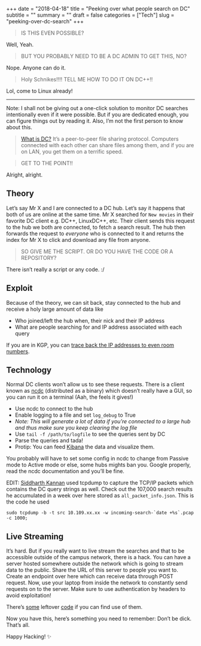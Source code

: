 +++
date = "2018-04-18"
title = "Peeking over what people search on DC"
subtitle = ""
summary = ""
draft = false
categories = ["Tech"]
slug = "peeking-over-dc-search"
+++

> IS THIS EVEN POSSIBLE?

Well, Yeah.

> BUT YOU PROBABLY NEED TO BE A DC ADMIN TO GET THIS, NO?

Nope. Anyone can do it.

> Holy Schnikes!!!! TELL ME HOW TO DO IT ON DC++!!

Lol, come to Linux already!

---

Note: I shall not be giving out a one-click solution to monitor DC searches intentionally even if it were possible. But if you are dedicated enough, you can figure things out by reading it. Also, I’m not the first person to know about this.

> [What is DC?](https://en.wikipedia.org/wiki/Direct_Connect_%28protocol%29) It’s a peer-to-peer file sharing protocol. Computers connected with each other can share files among them, and if you are on LAN, you get them on a terrific speed.

> GET TO THE POINT!!

Alright, alright.

## Theory

Let’s say Mr X and I are connected to a DC hub. Let’s say it happens that both of us are online at the same time. Mr X searched for `New movies` in their favorite DC client e.g. DC++, LinuxDC++, etc. Their client sends this request to the hub we both are connected, to fetch a search result. The hub then forwards the request to *everyone* who is connected to it and returns the index for Mr X to click and download any file from anyone.

> SO GIVE ME THE SCRIPT. OR DO YOU HAVE THE CODE OR A REPOSITORY?

There isn’t really a script or any code. :/

## Exploit

Because of the theory, we can sit back, stay connected to the hub and receive a holy large amount of data like

- Who joined/left the hub when, their nick and their IP address
- What are people searching for and IP address associated with each query

If you are in KGP, you can [trace back the IP addresses to even room numbers](https://wiki.metakgp.org/w/IP_allocation).

## Technology

Normal DC clients won’t allow us to see these requests. There is a client known as [ncdc](https://dev.yorhel.nl/ncdc) (distributed as a binary) which doesn’t really have a GUI, so you can run it on a terminal (Aah, the feels it gives!)

- Use ncdc to connect to the hub
- Enable logging to a file and set `log_debug` to True
- _Note: This will generate a lot of data if you’re connected to a large hub and thus make sure you keep clearing the log file_
- Use `tail -f /path/to/logfile` to see the queries sent by DC
- Parse the queries and tada!
- Protip: You can feed [Kibana](https://www.elastic.co/products/kibana) the data and visualize them.

You probably will have to set some config in ncdc to change from Passive mode to Active mode or else, some hubs mights ban you. Google properly, read the ncdc documentation and you’ll be fine.

EDIT: [Siddharth Kannan](https://medium.com/@icyflame) used tcpdump to capture the TCP/IP packets which contains the DC query strings as well. Check out the 107,000 search results he accumulated in a week over here stored as `all_packet_info.json`. This is the code he used

```
sudo tcpdump -b -t src 10.109.xx.xx -w incoming-search-`date +%s`.pcap -c 1000;
```

## Live Streaming

It’s hard. But if you really want to live stream the searches and that to be accessible outside of the campus network, there is a hack. You can have a server hosted somewhere outside the network which is going to stream data to the public. Share the URL of this server to people you want to. Create an endpoint over here which can receive data through POST request. Now, use your laptop from inside the network to constantly send requests on to the server. Make sure to use authentication by headers to avoid exploitation!

There’s [some](https://github.com/OrkoHunter/dc-audio/) leftover [code](https://github.com/OrkoHunter/dctrends) if you can find use of them.

Now you have this, here’s something you need to remember: Don’t be dick. That’s all.

Happy Hacking! ✨
